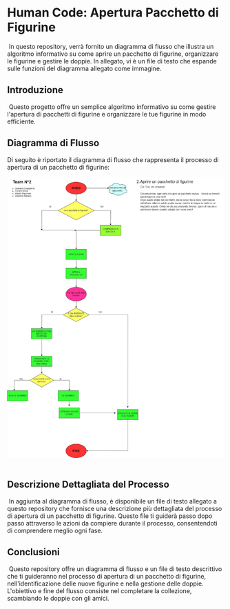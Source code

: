 # Human Code: Apertura Pacchetto di Figurine

​
In questo repository, verrà fornito un diagramma di flusso che illustra un algoritmo informativo su come aprire un pacchetto di figurine, organizzare le figurine e gestire le doppie. In allegato, vi è un file di testo che espande sulle funzioni del diagramma allegato come immagine.
​

## Introduzione

​
Questo progetto offre un semplice algoritmo informativo su come gestire l'apertura di pacchetti di figurine e organizzare le tue figurine in modo efficiente.
​

## Diagramma di Flusso

Di seguito è riportato il diagramma di flusso che rappresenta il processo di apertura di un pacchetto di figurine:
​

![Diagramma di flusso](img/humancode-team2.jpg)
​
​

## Descrizione Dettagliata del Processo

​
In aggiunta al diagramma di flusso, è disponibile un file di testo allegato a questo repository che fornisce una descrizione più dettagliata del processo di apertura di un pacchetto di figurine. Questo file ti guiderà passo dopo passo attraverso le azioni da compiere durante il processo, consentendoti di comprendere meglio ogni fase.
​

## Conclusioni

​
Questo repository offre un diagramma di flusso e un file di testo descrittivo che ti guideranno nel processo di apertura di un pacchetto di figurine, nell'identificazione delle nuove figurine e nella gestione delle doppie. L'obiettivo e fine del flusso consiste nel completare la collezione, scambiando le doppie con gli amici.
